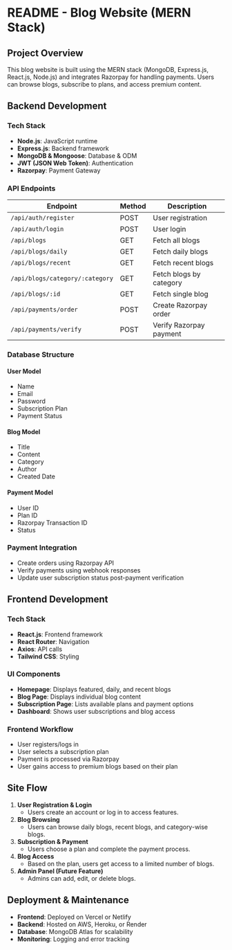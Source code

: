 # README - Blog Website (MERN Stack)

## Project Overview
This blog website is built using the MERN stack (MongoDB, Express.js, React.js, Node.js) and integrates Razorpay for handling payments. Users can browse blogs, subscribe to plans, and access premium content.

## Backend Development
### Tech Stack
- **Node.js**: JavaScript runtime
- **Express.js**: Backend framework
- **MongoDB & Mongoose**: Database & ODM
- **JWT (JSON Web Token)**: Authentication
- **Razorpay**: Payment Gateway

### API Endpoints
| Endpoint | Method | Description |
|----------|--------|-------------|
| `/api/auth/register` | POST | User registration |
| `/api/auth/login` | POST | User login |
| `/api/blogs` | GET | Fetch all blogs |
| `/api/blogs/daily` | GET | Fetch daily blogs |
| `/api/blogs/recent` | GET | Fetch recent blogs |
| `/api/blogs/category/:category` | GET | Fetch blogs by category |
| `/api/blogs/:id` | GET | Fetch single blog |
| `/api/payments/order` | POST | Create Razorpay order |
| `/api/payments/verify` | POST | Verify Razorpay payment |

### Database Structure
#### User Model
- Name
- Email
- Password
- Subscription Plan
- Payment Status

#### Blog Model
- Title
- Content
- Category
- Author
- Created Date

#### Payment Model
- User ID
- Plan ID
- Razorpay Transaction ID
- Status

### Payment Integration
- Create orders using Razorpay API
- Verify payments using webhook responses
- Update user subscription status post-payment verification

## Frontend Development
### Tech Stack
- **React.js**: Frontend framework
- **React Router**: Navigation
- **Axios**: API calls
- **Tailwind CSS**: Styling

### UI Components
- **Homepage**: Displays featured, daily, and recent blogs
- **Blog Page**: Displays individual blog content
- **Subscription Page**: Lists available plans and payment options
- **Dashboard**: Shows user subscriptions and blog access

### Frontend Workflow
- User registers/logs in
- User selects a subscription plan
- Payment is processed via Razorpay
- User gains access to premium blogs based on their plan

## Site Flow
1. **User Registration & Login**
   - Users create an account or log in to access features.
2. **Blog Browsing**
   - Users can browse daily blogs, recent blogs, and category-wise blogs.
3. **Subscription & Payment**
   - Users choose a plan and complete the payment process.
4. **Blog Access**
   - Based on the plan, users get access to a limited number of blogs.
5. **Admin Panel (Future Feature)**
   - Admins can add, edit, or delete blogs.

## Deployment & Maintenance
- **Frontend**: Deployed on Vercel or Netlify
- **Backend**: Hosted on AWS, Heroku, or Render
- **Database**: MongoDB Atlas for scalability
- **Monitoring**: Logging and error tracking

